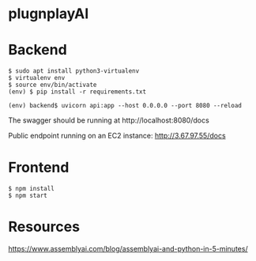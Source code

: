 # plugnplayAI


# Backend

```shell
$ sudo apt install python3-virtualenv
$ virtualenv env
$ source env/bin/activate
(env) $ pip install -r requirements.txt

(env) backend$ uvicorn api:app --host 0.0.0.0 --port 8080 --reload
```
The swagger should be running at http://localhost:8080/docs

Public endpoint running on an EC2 instance: http://3.67.97.55/docs


# Frontend

```
$ npm install
$ npm start
```


# Resources

https://www.assemblyai.com/blog/assemblyai-and-python-in-5-minutes/
